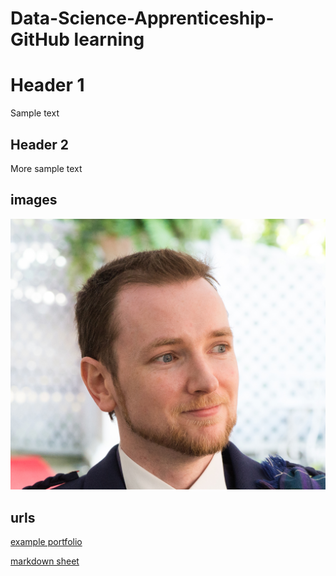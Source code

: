 # Data-Science-Apprenticeship-GitHub learning

# Header 1

Sample text

## Header 2

More sample text

## images
![histogram](assets/me.jpg)

## urls
[example portfolio](https://github.com/ShawhinT/example-portfolio/tree/main)

[markdown sheet](https://www.markdownguide.org/cheat-sheet/)
